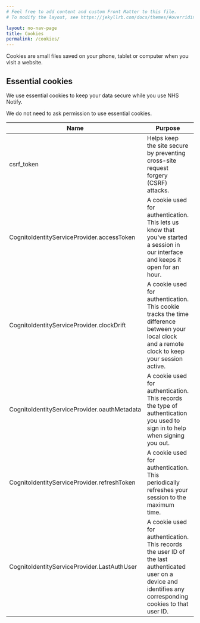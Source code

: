 ```yaml
---
# Feel free to add content and custom Front Matter to this file.
# To modify the layout, see https://jekyllrb.com/docs/themes/#overriding-theme-defaults

layout: no-nav-page
title: Cookies
permalink: /cookies/
---
```


Cookies are small files saved on your phone, tablet or computer when you visit a website.

## Essential cookies

We use essential cookies to keep your data secure while you use NHS Notify.

We do not need to ask permission to use essential cookies.

| Name                                         | Purpose                                                                                                                                                         | Expires                     |
| -------------------------------------------- | --------------------------------------------------------------------------------------------------------------------------------------------------------------- | --------------------------- |
| csrf_token                                   | Helps keep the site secure by preventing cross-site request forgery (CSRF) attacks.                                                                             | When your session has ended |
| CognitoIdentityServiceProvider.accessToken   | A cookie used for authentication. This lets us know that you've started a session in our interface and keeps it open for an hour.                               | 1 year                      |
| CognitoIdentityServiceProvider.clockDrift    | A cookie used for authentication. This cookie tracks the time difference between your local clock and a remote clock to keep your session active.               | 1 year                      |
| CognitoIdentityServiceProvider.oauthMetadata | A cookie used for authentication. This records the type of authentication you used to sign in to help when signing you out.                                     | 1 year                      |
| CognitoIdentityServiceProvider.refreshToken  | A cookie used for authentication. This periodically refreshes your session to the maximum time.                                                                 | 1 year                      |
| CognitoIdentityServiceProvider.LastAuthUser  | A cookie used for authentication. This records the user ID of the last authenticated user on a device and identifies any corresponding cookies to that user ID. | 1 year                      |
